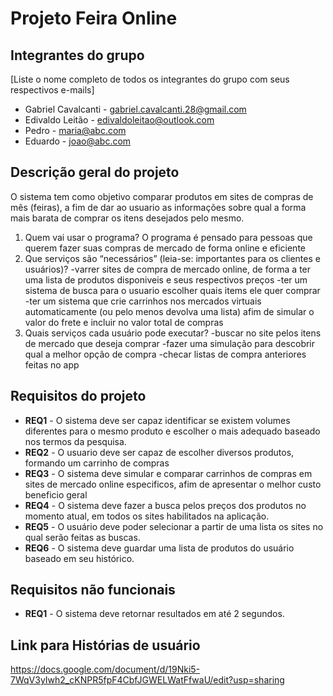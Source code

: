 # Projeto Feira Online 


## Integrantes do grupo 
[Liste o nome completo de todos os integrantes do grupo com seus respectivos e-mails]
 * Gabriel Cavalcanti - gabriel.cavalcanti.28@gmail.com
 * Edivaldo Leitão - edivaldoleitao@outlook.com
 * Pedro - maria@abc.com
 * Eduardo - joao@abc.com

## Descrição geral do projeto 
O sistema tem como objetivo comparar produtos em sites de compras de mês (feiras), a fim de dar ao usuario as informações sobre qual a forma mais barata de comprar os itens desejados pelo mesmo.

 1. Quem vai usar o programa?
    O programa é pensado para pessoas que querem fazer suas compras de mercado de forma online e eficiente
 2. Que serviços são “necessários” (leia-se: importantes para os clientes e usuários)?
    -varrer sites de compra de mercado online, de forma a ter uma lista de produtos disponiveis e seus respectivos preços
    -ter um sistema de busca para o usuario escolher quais items ele quer comprar
    -ter um sistema que crie carrinhos nos mercados virtuais automaticamente (ou pelo menos devolva uma lista) afim de simular o valor do frete e incluir no
     valor total de compras 
 3. Quais serviços cada usuário pode executar?
    -buscar no site pelos itens de mercado que deseja comprar
    -fazer uma simulação para descobrir qual a melhor opção de compra
    -checar listas de compra anteriores feitas no app
    

## Requisitos do projeto
 * **REQ1** - O sistema deve ser capaz identificar se existem volumes diferentes para o mesmo produto e escolher o mais adequado baseado nos termos da pesquisa.
 * **REQ2** - O usuario deve ser capaz de escolher diversos produtos, formando um carrinho de compras
 * **REQ3** - O sistema deve simular e comparar carrinhos de compras em sites de mercado online especificos, afim de apresentar o melhor custo beneficio geral
 * **REQ4** - O sistema deve fazer a busca pelos preços dos produtos no momento atual, em todos os sites habilitados na aplicação.
 * **REQ5** - O usuário deve poder selecionar a partir de uma lista os sites no qual serão feitas as buscas.
 * **REQ6** - O sistema deve guardar uma lista de produtos do usuário baseado em seu histórico.
 ## Requisitos não funcionais
  * **REQ1** - O sistema deve retornar resultados em até 2 segundos.
## Link para Histórias de usuário
 
https://docs.google.com/document/d/19Nki5-7WqV3yIwh2_cKNPR5fpF4CbfJGWELWatFfwaU/edit?usp=sharing
